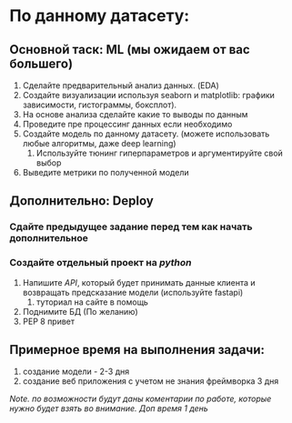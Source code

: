 # По данному датасету:

## Основной таск: ML (мы ожидаем от вас большего)
1. Сделайте предварительный анализ данных. (EDA)
2. Создайте визуализации используя seaborn и matplotlib: графики зависимости, гистограммы, боксплот).
3. На основе анализа сделайте какие то выводы по данным
4. Проведите пре процессинг данных если необходимо
5. Создайте модель по данному датасету. (можете использовать любые алгоритмы, даже deep learning)
   1. Используйте тюнинг гиперпараметров и аргументируйте свой выбор
6. Выведите метрики по полученной модели

## Дополнительно: Deploy
### Сдайте предыдущее задание перед тем как начать дополнительное
### Создайте отдельный проект на _**python**_

1. Напишите _API_, который будет принимать данные клиента и возвращать предсказание модели (используйте fastapi)
    1. туториал на сайте в помощь
2. Поднимите БД (По желанию)
3. PEP 8 привет

## Примерное время на выполнения задачи:
1. создание модели - 2-3 дня
2. создание веб приложения с учетом не знания фреймворка 3 дня

_Note. по возможности будут даны коментарии по работе, которые нужно будет взять во внимание. Доп время 1 день_
